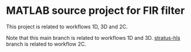 # MATLAB source project for FIR filter

This project is related to workflows 1D, 3D and 2C.

Note that this main branch is related to workflows 1D and 3D.
[stratus-hls][1] branch is related to workflow 2C.

<!-- References -->
[1]:https://github.com/eersaa/matlab-fir-filter/tree/stratus-hls
